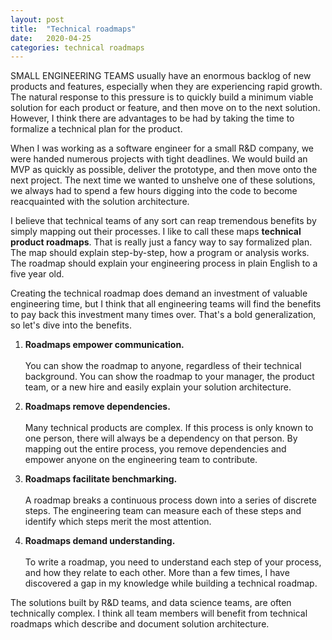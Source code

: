 ```yaml
---
layout: post
title:  "Technical roadmaps"
date:   2020-04-25
categories: technical roadmaps
---
```

SMALL ENGINEERING TEAMS usually have an enormous backlog of new products and features, especially when they are experiencing rapid growth. The natural response to this pressure is to quickly build a minimum viable solution for each product or feature, and then move on to the next solution. However, I think there are advantages to be had by taking the time to formalize a technical plan for the product.

When I was working as a software engineer for a small R&D company, we were handed numerous projects with tight deadlines. We would build an MVP as quickly as possible, deliver the prototype, and then move onto the next project. The next time we wanted to unshelve one of these solutions, we always had to spend a few hours digging into the code to become reacquainted with the solution architecture.

I believe that technical teams of any sort can reap tremendous benefits by simply mapping out their processes. I like to call these maps **technical product roadmaps**. That is really just a fancy way to say formalized plan. The map should explain step-by-step, how a program or analysis works. The roadmap should explain your engineering process in plain English to a five year old.

Creating the technical roadmap does demand an investment of valuable engineering time, but I think that all engineering teams will find the benefits to pay back this investment many times over. That's a bold generalization, so let's dive into the benefits.

1. **Roadmaps empower communication.**
<br><br>You can show the roadmap to anyone, regardless of their technical background. You can show the roadmap to your manager, the product team, or a new hire and easily explain your solution architecture.

2. **Roadmaps remove dependencies.**
<br><br>Many technical products are complex. If this process is only known to one person, there will always be a dependency on that person. By mapping out the entire process, you remove dependencies and empower anyone on the engineering team to contribute.

3. **Roadmaps facilitate benchmarking.**
<br><br>A roadmap breaks a continuous process down into a series of discrete steps. The engineering team can measure each of these steps and identify which steps merit the most attention.

4. **Roadmaps demand understanding.**
<br><br>To write a roadmap, you need to understand each step of your process, and how they relate to each other. More than a few times, I have discovered a gap in my knowledge while building a technical roadmap.

The solutions built by R&D teams, and data science teams, are often technically complex. I think all team members will benefit from technical roadmaps which describe and document solution architecture.